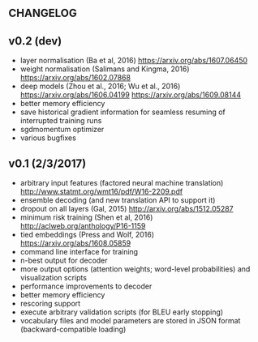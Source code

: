 CHANGELOG
---------

v0.2 (dev)
----------

 - layer normalisation (Ba et al, 2016) https://arxiv.org/abs/1607.06450
 - weight normalisation (Salimans and Kingma, 2016) https://arxiv.org/abs/1602.07868
 - deep models (Zhou et al., 2016; Wu et al., 2016) https://arxiv.org/abs/1606.04199 https://arxiv.org/abs/1609.08144
 - better memory efficiency
 - save historical gradient information for seamless resuming of interrupted training runs
 - sgdmomentum optimizer
 - various bugfixes

v0.1 (2/3/2017)
---------------

 - arbitrary input features (factored neural machine translation) http://www.statmt.org/wmt16/pdf/W16-2209.pdf
 - ensemble decoding (and new translation API to support it)
 - dropout on all layers (Gal, 2015) http://arxiv.org/abs/1512.05287
 - minimum risk training (Shen et al, 2016) http://aclweb.org/anthology/P16-1159
 - tied embeddings (Press and Wolf, 2016) https://arxiv.org/abs/1608.05859
 - command line interface for training
 - n-best output for decoder
 - more output options (attention weights; word-level probabilities) and visualization scripts
 - performance improvements to decoder
 - better memory efficiency
 - rescoring support
 - execute arbitrary validation scripts (for BLEU early stopping)
 - vocabulary files and model parameters are stored in JSON format (backward-compatible loading)
